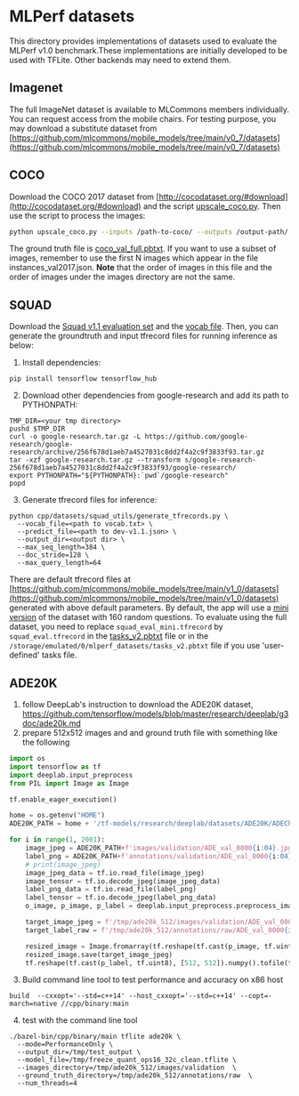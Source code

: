 # MLPerf datasets

This directory provides implementations of datasets used to evaluate the MLPerf
v1.0 benchmark.These implementations are initially developed to be used with
TFLite. Other backends may need to extend them.

## Imagenet

The full ImageNet dataset is available to MLCommons members individually. 
You can request access from the mobile chairs.
For testing purpose, you may download a substitute dataset from 
[https://github.com/mlcommons/mobile_models/tree/main/v0_7/datasets](https://github.com/mlcommons/mobile_models/tree/main/v0_7/datasets)

## COCO

Download the COCO 2017 dataset from
[http://cocodataset.org/#download](http://cocodataset.org/#download) and the script
[upscale_coco.py](https://github.com/mlcommons/mobile_app_open/blob/150470388e728894ccb0268b1cef422b410a83e7/mobile_back_qti/datasets/coco/upscale_coco.py).
Then use the script to process the images:

```bash
python upscale_coco.py --inputs /path-to-coco/ --outputs /output-path/ --size 300 300
```

The ground truth file is
[coco_val_full.pbtxt](https://github.com/mlcommons/mobile_models/blob/b2519b57de06c347a4600851b47e45ce45d5919f/v1_0/assets/coco_val_full.pbtxt).
If you want to use a subset of images, remember to use the first N images which appear
in the file instances_val2017.json. **Note** that the order of images in this
file and the order of images under the images directory are not the same.

## SQUAD

Download the
[Squad v1.1 evaluation set](https://rajpurkar.github.io/SQuAD-explorer/dataset/dev-v1.1.json)
and the
[vocab file](https://storage.googleapis.com/cloud-tpu-checkpoints/mobilebert/uncased_L-24_H-128_B-512_A-4_F-4_OPT.tar.gz).
Then, you can generate the groundtruth and input tfrecord files for running
inference as below:

1.  Install dependencies:

```
pip install tensorflow tensorflow_hub
```

2.  Download other dependencies from google-research and add its path to
    PYTHONPATH:

```
TMP_DIR=<your tmp directory>
pushd $TMP_DIR
curl -o google-research.tar.gz -L https://github.com/google-research/google-research/archive/256f678d1aeb7a4527031c8dd2f4a2c9f3833f93.tar.gz
tar -xzf google-research.tar.gz --transform s/google-research-256f678d1aeb7a4527031c8dd2f4a2c9f3833f93/google-research/
export PYTHONPATH="${PYTHONPATH}:`pwd`/google-research"
popd
```

3.  Generate tfrecord files for inference:

```
python cpp/datasets/squad_utils/generate_tfrecords.py \
  --vocab_file=<path to vocab.txt> \
  --predict_file=<path to dev-v1.1.json> \
  --output_dir=<output dir> \
  --max_seq_length=384 \
  --doc_stride=128 \
  --max_query_length=64
```

There are default tfrecord files at 
[https://github.com/mlcommons/mobile_models/tree/main/v1_0/datasets](https://github.com/mlcommons/mobile_models/tree/main/v1_0/datasets)
generated with above default parameters. By default, the app will use a
[mini version](https://github.com/mlcommons/mobile_models/raw/main/v1_0/datasets/squad_eval_mini.tfrecord)
of the dataset with 160 random questions. To evaluate using the full dataset,
you need to replace `squad_eval_mini.tfrecord` by `squad_eval.tfrecord` in the
[tasks_v2.pbtxt](https://raw.githubusercontent.com/mlcommons/mobile_models/main/v1_0/assets/tasks_v2.pbtxt) file or in the
`/storage/emulated/0/mlperf_datasets/tasks_v2.pbtxt` file if you use 'user-defined' tasks file.

## ADE20K
1. follow DeepLab's instruction to download the ADE20K dataset, https://github.com/tensorflow/models/blob/master/research/deeplab/g3doc/ade20k.md
2. prepare 512x512 images and and ground truth file with something like the following
```python
import os
import tensorflow as tf
import deeplab.input_preprocess
from PIL import Image as Image

tf.enable_eager_execution()

home = os.getenv("HOME")
ADE20K_PATH = home + '/tf-models/research/deeplab/datasets/ADE20K/ADEChallengeData2016/'

for i in range(1, 2001):
    image_jpeg = ADE20K_PATH+f'images/validation/ADE_val_0000{i:04}.jpg'
    label_png = ADE20K_PATH+f'annotations/validation/ADE_val_0000{i:04}.png'
    # print(image_jpeg)
    image_jpeg_data = tf.io.read_file(image_jpeg)
    image_tensor = tf.io.decode_jpeg(image_jpeg_data)
    label_png_data = tf.io.read_file(label_png)
    label_tensor = tf.io.decode_jpeg(label_png_data)
    o_image, p_image, p_label = deeplab.input_preprocess.preprocess_image_and_label(image_tensor, label_tensor, 512, 512, 512, 512, is_training=False)

    target_image_jpeg = f'/tmp/ade20k_512/images/validation/ADE_val_0000{i:04}.jpg'
    target_label_raw = f'/tmp/ade20k_512/annotations/raw/ADE_val_0000{i:04}.raw'

    resized_image = Image.fromarray(tf.reshape(tf.cast(p_image, tf.uint8), [512, 512, 3]).numpy())
    resized_image.save(target_image_jpeg)
    tf.reshape(tf.cast(p_label, tf.uint8), [512, 512]).numpy().tofile(target_label_raw)
```

3. Build command line tool to test performance and accuracy on x86 host

```
build  --cxxopt='--std=c++14' --host_cxxopt='--std=c++14' --copt=-march=native //cpp/binary:main
```
4. test with the command line tool
```
./bazel-bin/cpp/binary/main tflite ade20k \
  --mode=PerformanceOnly \
  --output_dir=/tmp/test_output \
  --model_file=/tmp/freeze_quant_ops16_32c_clean.tflite \
  --images_directory=/tmp/ade20k_512/images/validation  \
  --ground_truth_directory=/tmp/ade20k_512/annotations/raw  \
  --num_threads=4
```
